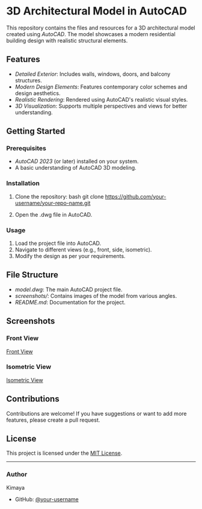 # 3D Architectural Model in AutoCAD



This repository contains the files and resources for a 3D architectural model created using *AutoCAD*. The model showcases a modern residential building design with realistic structural elements.

## Features

- *Detailed Exterior*: Includes walls, windows, doors, and balcony structures.
- *Modern Design Elements*: Features contemporary color schemes and design aesthetics.
- *Realistic Rendering*: Rendered using AutoCAD's realistic visual styles.
- *3D Visualization*: Supports multiple perspectives and views for better understanding.

## Getting Started

### Prerequisites

- *AutoCAD 2023* (or later) installed on your system.
- A basic understanding of AutoCAD 3D modeling.

### Installation

1. Clone the repository:
   bash
   git clone https://github.com/your-username/your-repo-name.git
   
2. Open the .dwg file in AutoCAD.

### Usage

1. Load the project file into AutoCAD.
2. Navigate to different views (e.g., front, side, isometric).
3. Modify the design as per your requirements.

## File Structure

- *model.dwg*: The main AutoCAD project file.
- *screenshots/*: Contains images of the model from various angles.
- *README.md*: Documentation for the project.

## Screenshots

### Front View
[Front View](https://github.com/Kimaya159/One-Storey-Building-AutoCad/commit/89d5f4ce6c2ac7db6a64467e4da2e013fcf7e451)

### Isometric View
[Isometric View](https://github.com/Kimaya159/One-Storey-Building-AutoCad/blob/main/Isometric%20View%202.jpg)

## Contributions

Contributions are welcome! If you have suggestions or want to add more features, please create a pull request.

## License

This project is licensed under the [MIT License](LICENSE).

---

### Author

Kimaya
- GitHub: [@your-username](https://github.com/Kimaya159)
